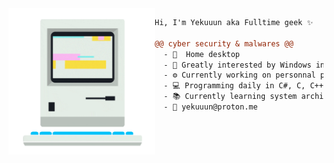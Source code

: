<img align="left" height="234" src="./giphy.gif"/>


```diff
Hi, I'm Yekuuun aka Fulltime geek ✨

@@ cyber security & malwares @@
  - 📍  Home desktop
  - 👀 Greatly interested by Windows internals & Malwares
  - ⚙️ Currently working on personnal projects
  - 💻 Programming daily in C#, C, C++ & Javascript
  - 📚 Currently learning system architectures & security
  - 📧 yekuuun@proton.me


```

<br>

